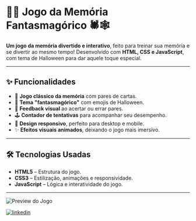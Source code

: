 # 👻🎃 Jogo da Memória Fantasmagórico 🕷️🕸️

**Um jogo da memória divertido e interativo**, feito para treinar sua memória e se divertir ao mesmo tempo! Desenvolvido com **HTML, CSS e JavaScript**, com tema de Halloween para dar aquele toque especial.  

---

## ✨ Funcionalidades

- 🎴 **Jogo clássico da memória** com pares de cartas.  
- 👻 **Tema "fantasmagórico"** com emojis de Halloween.  
- 🔄 **Feedback visual** ao acertar ou errar pares.  
- 🕹️ **Contador de tentativas** para acompanhar seu desempenho.  
- 📱 **Design responsivo**, perfeito para desktop e mobile.  
- ✨ **Efeitos visuais animados**, deixando o jogo mais imersivo.  

---

## 🛠 Tecnologias Usadas

- **HTML5** – Estrutura do jogo.  
- **CSS3** – Estilização, animações e responsividade.  
- **JavaScript** – Lógica e interatividade do jogo.  

---
![Preview do Jogo](<img width="736" height="631" alt="previa" src="https://github.com/user-attachments/assets/19b684e6-de18-4468-8bea-436481f4a478" />
)


[![linkedin](https://img.shields.io/badge/linkedin-0A66C2?style=for-the-badge&logo=linkedin&logoColor=white)](https://www.linkedin.com/in/henrique-baptista-bandeira)
